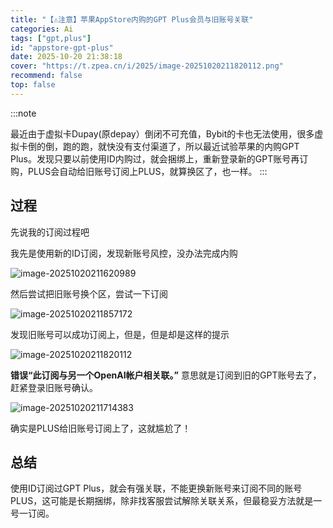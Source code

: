 ```yaml
---
title: "【⚠️注意】苹果AppStore内购的GPT Plus会员与旧账号关联"
categories: Ai
tags: ["gpt,plus"]
id: "appstore-gpt-plus"
date: 2025-10-20 21:38:18
cover: "https://t.zpea.cn/i/2025/image-20251020211820112.png"
recommend: false
top: false
---
```

:::note

最近由于虚拟卡Dupay(原depay）倒闭不可充值，Bybit的卡也无法使用，很多虚拟卡倒的倒，跑的跑，就快没有支付渠道了，所以最近试验苹果的内购GPT Plus。发现只要以前使用ID内购过，就会捆绑上，重新登录新的GPT账号再订购，PLUS会自动给旧账号订阅上PLUS，就算换区了，也一样。
:::


## 过程

先说我的订阅过程吧

我先是使用新的ID订阅，发现新账号风控，没办法完成内购

![image-20251020211620989](https://t.zpea.cn/i/2025/image-20251020211620989.png)

然后尝试把旧账号换个区，尝试一下订阅

![image-20251020211857172](https://t.zpea.cn/i/2025/image-20251020211857172.png)

发现旧账号可以成功订阅上，但是，但是却是这样的提示

![image-20251020211820112](https://t.zpea.cn/i/2025/image-20251020211820112.png)

**错误“此订阅与另一个OpenAI帐户相关联。”** 意思就是订阅到旧的GPT账号去了，赶紧登录旧账号确认。

![image-20251020211714383](https://t.zpea.cn/i/2025/image-20251020211714383.png)

确实是PLUS给旧账号订阅上了，这就尴尬了！

## 总结

使用ID订阅过GPT Plus，就会有强关联，不能更换新账号来订阅不同的账号PLUS，这可能是长期捆绑，除非找客服尝试解除关联关系，但最稳妥方法就是一号一订阅。